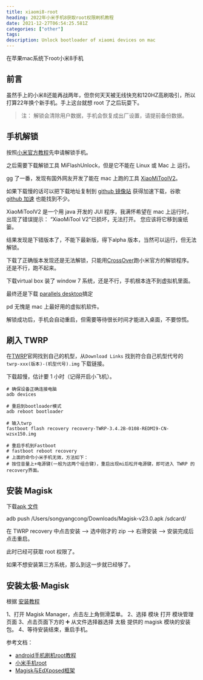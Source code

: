 ```yaml
---
title: xiaomi8-root 
heading: 2022年小米手机8获取root权限刷机教程
date: 2021-12-27T06:54:25.581Z
categories: ["other"]
tags: 
description: Unlock bootloader of xiaomi devices on mac
---
```


在苹果mac系统下root小米8手机



## 前言
虽然手上的小米8还能再战两年，但奈何天天被无线快充和120HZ高刷吸引，所以打算22年换个新手机。手上这台就想 root 了之后玩耍下。

> 注： 解锁会清除用户数据，手机会恢复成出厂设置，请提前备份数据。


## 手机解锁

按照[小米官方教程](https://www.miui.com/unlock/download.html)先申请解锁手机。

之后需要下载解锁工具 MiFlashUnlock，但是它不能在 Linux 或 Mac 上 运行。

gg 了一番，发现有国外网友开发了能在 mac 上跑的工具 [XiaoMiToolV2](https://github.com.cnpmjs.org/francescotescari/XiaoMiToolV2)。

如果下载慢的话可以把下载地址复制到 [github 镜像站](https://ghproxy.com/) 获得加速下载，谷歌 [github 加速](https://blog.51cto.com/u_15127576/2927752) 也能找到不少。



XiaoMiToolV2 是一个用 java 开发的 JUI 程序，我满怀希望在 mac 上运行时，出现了错误提示： “XiaoMiTool V2”已损坏，无法打开。 您应该将它移到废纸篓。

结果发现是下错版本了，不能下最新版，得下alpha 版本，当然可以运行，但无法解锁。


下载了正确版本发现还是无法解锁，只能用[CrossOver](https://www.crossoverchina.com/)跑小米官方的解锁程序。还是不行，跑不起来。


下载virtual box 装了 window 7 系统，还是不行，手机根本连不到虚拟机里面。


最终还是下载 [parallels desktop](https://www.macwk.com/soft/pd-runner)搞定

pd 无愧是 mac 上最好用的虚拟机软件。


解锁成功后，手机会自动重启，但需要等待很长时间才能进入桌面，不要惊慌。


## 刷入 TWRP

在[TWRP](https://twrp.me/Devices/)官网找到自己的机型，从`Download Links` 找到符合自己机型代号的 `twrp-xxx(版本)-(机型代号).img`	下载链接。

下载超慢，估计要 1 小时（记得开启小飞机）。

```
# 确保设备正确连接电脑
adb devices

# 重启到bootloader模式
adb reboot bootloader

# 输入twrp
fastboot flash recovery recovery-TWRP-3.4.2B-0108-REDMI9-CN-wzsx150.img

# 重启手机到Fastboot
# fastboot reboot recovery
# 上面的命令小米手机无效，方法如下：
# 按住音量上+电源键(一般为这两个组合键)，重启出现mi后松开电源键，即可进入 TWRP 的 recovery界面。

```

## 安装 Magisk

下载[apk 文件](https://github.com/topjohnwu/Magisk/releases)

adb push /Users/songyangcong/Downloads/Magisk-v23.0.apk /sdcard/

在 TWRP recovery 中点击安装 --> 选中刚才的 zip --> 右滑安装 --> 安装完成后点击重启。



此时已经可获取 root 权限了。

如果不想安装第三方系统，那么到这一步就已经够了。


## 安装太极·Magisk

根据 [安装教程](https://github.com/taichi-framework/TaiChi/wiki/%E5%A6%82%E4%BD%95%E4%BD%BF%E7%94%A8)

1、打开 Magisk Manager，点击左上角侧滑菜单。
2、选择 模块 打开 模块管理页面
3、点击页面下方的 ➕ 从文件选择器选择 太极 提供的 magisk 模块的安装包。
4、等待安装结束，重启手机。








参考文档：
- [android手机刷机root教程](https://saucer-man.com/else/692.html)
- [小米手机root](http://www.noobyard.com/article/p-ygahukgf-pb.html)
- [Magisk与EdXposed框架](https://sspai.com/post/63094)




